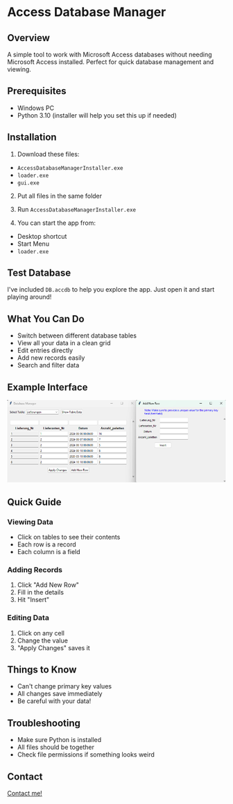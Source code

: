 # Access Database Manager
## Overview
A simple tool to work with Microsoft Access databases without needing Microsoft Access installed. Perfect for quick database management and viewing.

## Prerequisites
- Windows PC
- Python 3.10 (installer will help you set this up if needed)

## Installation
1. Download these files:
  - `AccessDatabaseManagerInstaller.exe`
  - `loader.exe`
  - `gui.exe`

2. Put all files in the same folder

3. Run `AccessDatabaseManagerInstaller.exe`

4. You can start the app from:
  - Desktop shortcut
  - Start Menu
  - `loader.exe`

## Test Database
I've included `DB.accdb` to help you explore the app. Just open it and start playing around!

## What You Can Do
- Switch between different database tables
- View all your data in a clean grid
- Edit entries directly
- Add new records easily
- Search and filter data

## Example Interface
![Database Manager Interface](screenshot.png)

## Quick Guide
### Viewing Data
- Click on tables to see their contents
- Each row is a record
- Each column is a field

### Adding Records
1. Click "Add New Row"
2. Fill in the details
3. Hit "Insert"

### Editing Data
1. Click on any cell
2. Change the value
3. "Apply Changes" saves it

## Things to Know
- Can't change primary key values
- All changes save immediately
- Be careful with your data!

## Troubleshooting
- Make sure Python is installed
- All files should be together
- Check file permissions if something looks weird
  
## Contact
[Contact me!](https://fourat.pythonanywhere.com/contact.html)

